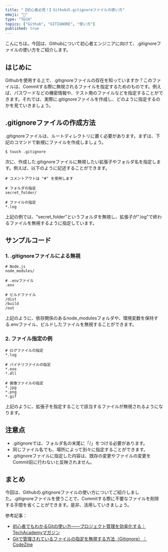 ```yaml
---
title: "【初心者必見！】Githubの.gitignoreファイルの使い方"
emoji: "👀"
type: "TECH"
topics: ["Github", "GITIGNORE", "使い方"]
published: true
---
```


こんにちは。今回は、Githubについて初心者エンジニアに向けて、.gitignoreファイルの使い方をご紹介します。

## はじめに

Githubを使用する上で、.gitignoreファイルの存在を知っていますか？このファイルは、Commitする際に無視されるファイルを指定するためのものです。例えば、パスワードなどの機密情報や、テスト用のファイルなどを指定することができます。それでは、実際に.gitignoreファイルを作成し、どのように指定するのかを見ていきましょう。

## .gitignoreファイルの作成方法

.gitignoreファイルは、ルートディレクトリに置く必要があります。まずは、下記のコマンドで新規にファイルを作成しましょう。

```
$ touch .gitignore
```

次に、作成した.gitignoreファイルに無視したい拡張子やフォルダ名を指定します。例えば、以下のように記述することができます。

```
# コメントアウトは "#" を使用します

# フォルダの指定
secret_folder/

# ファイルの指定
*.log
```

上記の例では、"secret_folder"というフォルダを無視し、拡張子が".log"で終わるファイルを無視するように指定しています。

## サンプルコード

### 1. .gitignoreファイルによる無視

```
# Node.js
node_modules/

# .envファイル
.env

# ビルドファイル
/dist
/build
/out
```

上記のように、依存関係のあるnode_modulesフォルダや、環境変数を保持する.envファイル、ビルドしたファイルを無視することができます。

### 2. ファイル指定の例

```
# ログファイルの指定
*.log

# バイナリファイルの指定
*.exe
*.dll

# 画像ファイルの指定
*.jpg
*.png
*.gif
```

上記のように、拡張子を指定することで該当するファイルが無視されるようになります。

## 注意点

- .gitignoreでは、フォルダ名の末尾に「/」をつける必要があります。
- 同じファイル名でも、場所によって別々に指定することができます。
- .gitignoreファイルに指定した内容は、既存の変更やファイルの変更をCommit前に行わないと反映されません。

## まとめ

今回は、Githubの.gitignoreファイルの使い方についてご紹介しました。.gitignoreファイルを使うことで、Commitする際に不要なファイルを削除する手間を省くことができます。是非、活用していきましょう。

参考記事：
- [初心者でもわかるGitの使い方――プロジェクト管理を効率化する｜TechAcademyマガジン](https://techacademy.jp/magazine/6235)
- [Gitで管理されているファイルの指定を無視する方法（Gitignore）｜CodeZine](https://codezine.jp/article/detail/7868)
